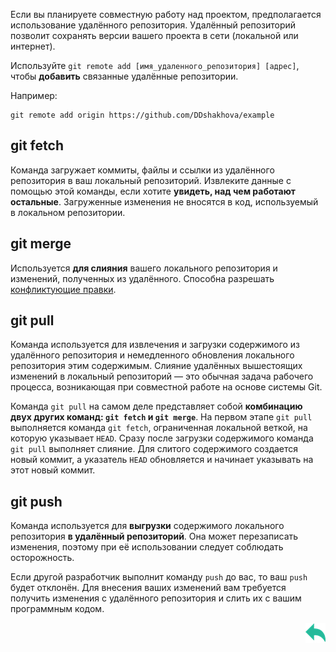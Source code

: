 Если вы планируете совместную работу над проектом, предполагается использование удалённого репозитория. Удалённый репозиторий позволит сохранять версии вашего проекта в сети (локальной или интернет).

Используйте `git remote add [имя_удаленного_репозитория] [адрес]`, чтобы __добавить__ связанные удалённые репозитории.

Например:

    git remote add origin https://github.com/DDshakhova/example 

## git fetch

Команда загружает коммиты, файлы и ссылки из удалённого репозитория в ваш локальный репозиторий. Извлеките данные с помощью этой команды, если хотите __увидеть, над чем работают остальные__. Загруженные изменения не вносятся в код, используемый в локальном репозитории.

## git merge 

Используется __для слияния__ вашего локального репозитория и изменений, полученных из удалённого. Способна разрешать [конфликтующие правки](br%20conflicts.md).


## git pull 

Команда используется для извлечения и загрузки содержимого из удалённого репозитория и немедленного обновления локального репозитория этим содержимым. Слияние удалённых вышестоящих изменений в локальный репозиторий — это обычная задача рабочего процесса, возникающая при совместной работе на основе системы Git. 

Команда `git pull` на самом деле представляет собой __комбинацию двух других команд: `git fetch` и `git merge`__. На первом этапе `git pull` выполняется команда `git fetch`, ограниченная локальной веткой, на которую указывает `HEAD`. Сразу после загрузки содержимого команда `git pull` выполняет слияние. Для слитого содержимого создается новый коммит, а указатель `HEAD` обновляется и начинает указывать на этот новый коммит.

## git push 

Команда используется для __выгрузки__ содержимого локального репозитория __в удалённый репозиторий__. Она может перезаписать изменения, поэтому при её использовании следует соблюдать осторожность. 

Если другой разработчик выполнит команду `push` до вас, то ваш `push` будет отклонён. Для внесения ваших изменений вам требуется получить изменения с удалённого репозитория и слить их с вашим программным кодом. <p align = "right">[![back](./assets/arrows1.png)](./readme.md "Назад к содержанию")</p>